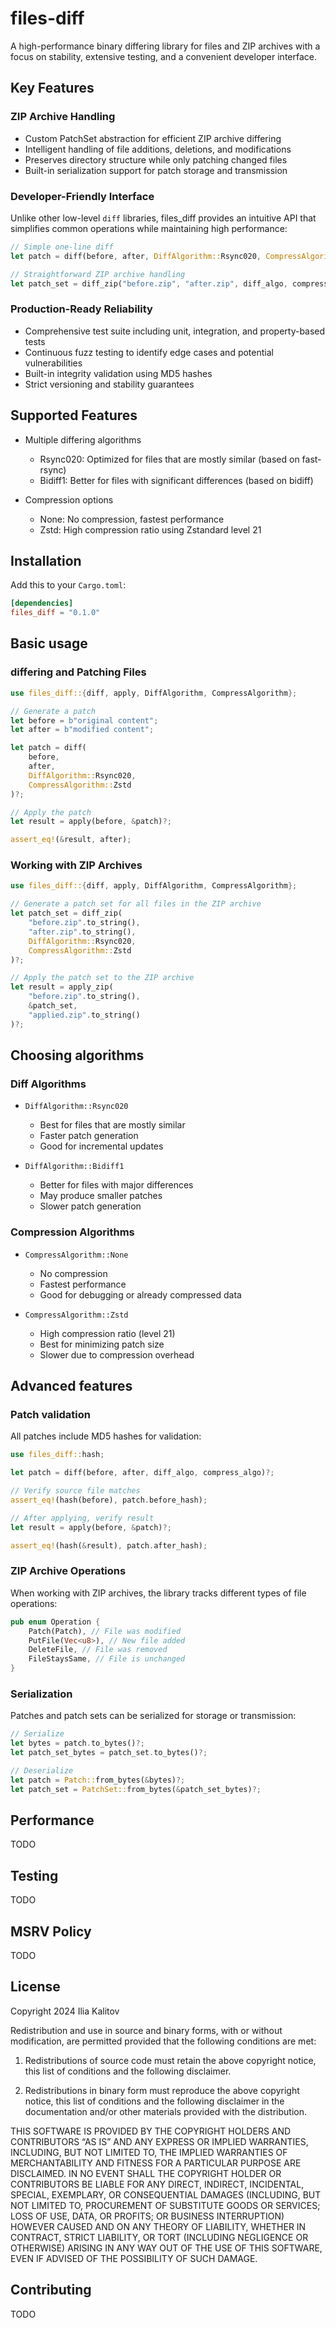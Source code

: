 # files-diff

A high-performance binary differing library for files and ZIP archives with a focus on stability, extensive testing, and a convenient developer interface.

## Key Features

### ZIP Archive Handling

- Custom PatchSet abstraction for efficient ZIP archive differing
- Intelligent handling of file additions, deletions, and modifications
- Preserves directory structure while only patching changed files
- Built-in serialization support for patch storage and transmission

### Developer-Friendly Interface

Unlike other low-level `diff` libraries, files_diff provides an intuitive API that simplifies common operations while maintaining high performance:

```rust
// Simple one-line diff
let patch = diff(before, after, DiffAlgorithm::Rsync020, CompressAlgorithm::Zstd)?;

// Straightforward ZIP archive handling
let patch_set = diff_zip("before.zip", "after.zip", diff_algo, compress_algo)?;
```

### Production-Ready Reliability

- Comprehensive test suite including unit, integration, and property-based tests
- Continuous fuzz testing to identify edge cases and potential vulnerabilities
- Built-in integrity validation using MD5 hashes
- Strict versioning and stability guarantees

## Supported Features

- Multiple differing algorithms

  - Rsync020: Optimized for files that are mostly similar (based on fast-rsync)
  - Bidiff1: Better for files with significant differences (based on bidiff)

- Compression options

  - None: No compression, fastest performance
  - Zstd: High compression ratio using Zstandard level 21

## Installation

Add this to your `Cargo.toml`:

```toml
[dependencies]
files_diff = "0.1.0"
```

## Basic usage

### differing and Patching Files

```rust
use files_diff::{diff, apply, DiffAlgorithm, CompressAlgorithm};

// Generate a patch
let before = b"original content";
let after = b"modified content";

let patch = diff(
    before,
    after,
    DiffAlgorithm::Rsync020,
    CompressAlgorithm::Zstd
)?;

// Apply the patch
let result = apply(before, &patch)?;

assert_eq!(&result, after);
```

### Working with ZIP Archives

```rust
use files_diff::{diff, apply, DiffAlgorithm, CompressAlgorithm};

// Generate a patch set for all files in the ZIP archive
let patch_set = diff_zip(
    "before.zip".to_string(),
    "after.zip".to_string(),
    DiffAlgorithm::Rsync020,
    CompressAlgorithm::Zstd
)?;

// Apply the patch set to the ZIP archive
let result = apply_zip(
    "before.zip".to_string(),
    &patch_set,
    "applied.zip".to_string()
)?;
```

## Choosing algorithms

### Diff Algorithms

- `DiffAlgorithm::Rsync020`
  - Best for files that are mostly similar
  - Faster patch generation
  - Good for incremental updates

- `DiffAlgorithm::Bidiff1`
  - Better for files with major differences
  - May produce smaller patches
  - Slower patch generation

### Compression Algorithms

- `CompressAlgorithm::None`
  - No compression
  - Fastest performance
  - Good for debugging or already compressed data

- `CompressAlgorithm::Zstd`
  - High compression ratio (level 21)
  - Best for minimizing patch size
  - Slower due to compression overhead

## Advanced features

### Patch validation

All patches include MD5 hashes for validation:

```rust
use files_diff::hash;

let patch = diff(before, after, diff_algo, compress_algo)?;

// Verify source file matches
assert_eq!(hash(before), patch.before_hash);

// After applying, verify result
let result = apply(before, &patch)?;

assert_eq!(hash(&result), patch.after_hash);
```

### ZIP Archive Operations

When working with ZIP archives, the library tracks different types of file operations:

```rust
pub enum Operation {
    Patch(Patch), // File was modified
    PutFile(Vec<u8>), // New file added
    DeleteFile, // File was removed
    FileStaysSame, // File is unchanged
}
```

### Serialization

Patches and patch sets can be serialized for storage or transmission:

```rust
// Serialize
let bytes = patch.to_bytes()?;
let patch_set_bytes = patch_set.to_bytes()?;

// Deserialize
let patch = Patch::from_bytes(&bytes)?;
let patch_set = PatchSet::from_bytes(&patch_set_bytes)?;
```

## Performance

TODO

## Testing

TODO

## MSRV Policy

TODO

## License

Copyright 2024 Ilia Kalitov

Redistribution and use in source and binary forms, with or without modification, are permitted provided that the following conditions are met:

1. Redistributions of source code must retain the above copyright notice, this list of conditions and the following disclaimer.

2. Redistributions in binary form must reproduce the above copyright notice, this list of conditions and the following disclaimer in the documentation and/or other materials provided with the distribution.

THIS SOFTWARE IS PROVIDED BY THE COPYRIGHT HOLDERS AND CONTRIBUTORS “AS IS” AND ANY EXPRESS OR IMPLIED WARRANTIES, INCLUDING, BUT NOT LIMITED TO, THE IMPLIED WARRANTIES OF MERCHANTABILITY AND FITNESS FOR A PARTICULAR PURPOSE ARE DISCLAIMED. IN NO EVENT SHALL THE COPYRIGHT HOLDER OR CONTRIBUTORS BE LIABLE FOR ANY DIRECT, INDIRECT, INCIDENTAL, SPECIAL, EXEMPLARY, OR CONSEQUENTIAL DAMAGES (INCLUDING, BUT NOT LIMITED TO, PROCUREMENT OF SUBSTITUTE GOODS OR SERVICES; LOSS OF USE, DATA, OR PROFITS; OR BUSINESS INTERRUPTION) HOWEVER CAUSED AND ON ANY THEORY OF LIABILITY, WHETHER IN CONTRACT, STRICT LIABILITY, OR TORT (INCLUDING NEGLIGENCE OR OTHERWISE) ARISING IN ANY WAY OUT OF THE USE OF THIS SOFTWARE, EVEN IF ADVISED OF THE POSSIBILITY OF SUCH DAMAGE.

## Contributing

TODO
